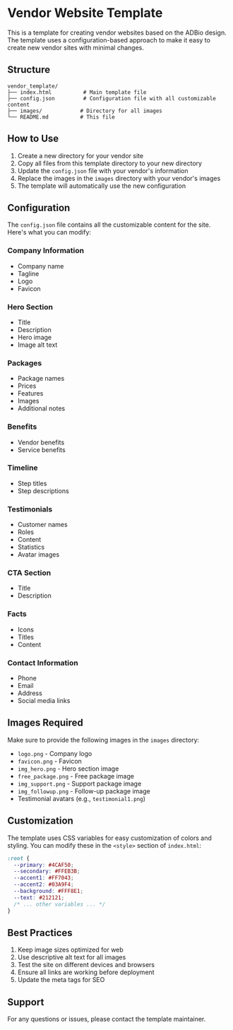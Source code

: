# Vendor Website Template

This is a template for creating vendor websites based on the ADBio design. The template uses a configuration-based approach to make it easy to create new vendor sites with minimal changes.

## Structure

```
vendor_template/
├── index.html          # Main template file
├── config.json         # Configuration file with all customizable content
├── images/            # Directory for all images
└── README.md          # This file
```

## How to Use

1. Create a new directory for your vendor site
2. Copy all files from this template directory to your new directory
3. Update the `config.json` file with your vendor's information
4. Replace the images in the `images` directory with your vendor's images
5. The template will automatically use the new configuration

## Configuration

The `config.json` file contains all the customizable content for the site. Here's what you can modify:

### Company Information
- Company name
- Tagline
- Logo
- Favicon

### Hero Section
- Title
- Description
- Hero image
- Image alt text

### Packages
- Package names
- Prices
- Features
- Images
- Additional notes

### Benefits
- Vendor benefits
- Service benefits

### Timeline
- Step titles
- Step descriptions

### Testimonials
- Customer names
- Roles
- Content
- Statistics
- Avatar images

### CTA Section
- Title
- Description

### Facts
- Icons
- Titles
- Content

### Contact Information
- Phone
- Email
- Address
- Social media links

## Images Required

Make sure to provide the following images in the `images` directory:
- `logo.png` - Company logo
- `favicon.png` - Favicon
- `img_hero.png` - Hero section image
- `free_package.png` - Free package image
- `img_support.png` - Support package image
- `img_followup.png` - Follow-up package image
- Testimonial avatars (e.g., `testimonial1.png`)

## Customization

The template uses CSS variables for easy customization of colors and styling. You can modify these in the `<style>` section of `index.html`:

```css
:root {
  --primary: #4CAF50;
  --secondary: #FFEB3B;
  --accent1: #FF7043;
  --accent2: #03A9F4;
  --background: #FFF8E1;
  --text: #212121;
  /* ... other variables ... */
}
```

## Best Practices

1. Keep image sizes optimized for web
2. Use descriptive alt text for all images
3. Test the site on different devices and browsers
4. Ensure all links are working before deployment
5. Update the meta tags for SEO

## Support

For any questions or issues, please contact the template maintainer. 